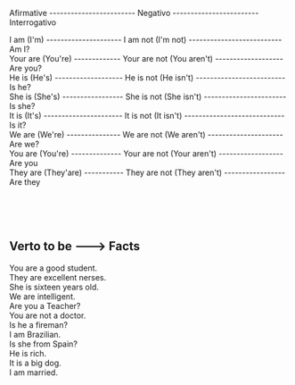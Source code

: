 Afirmative ------------------------ Negativo ------------------------ Interrogativo

I am (I'm) --------------------- I am not (I'm not) -------------------------- Am I?</br> 
Your are (You're) ------------- Your are not (You aren't) ------------------- Are you?</br> 
He is (He's) ------------------- He is not (He isn't) ------------------------- Is he?</br>
She is (She's) ----------------- She is not (She isn't) ----------------------- Is she?</br>
It is (It's) ---------------------- It is not (It isn't) ---------------------------- Is it?</br>
We are (We're) --------------- We are not (We aren't) --------------------- Are we?</br>
You are (You're) -------------- Your are not (Your aren't) ------------------ Are you</br>
They are (They'are) ----------- They are not (They aren't) ----------------- Are they</br>

</br></br></br>

<h2>Verto to be ---> Facts</h2>

You are a good student. </br>
They are excellent nerses. </br>
She is sixteen years old. </br>
We are intelligent. </br>
Are you a Teacher? </br>
You are not a doctor. </br>
Is he a fireman? </br>
I am Brazilian. </br>
Is she from Spain? </br>
He is rich. </br>
It is a big dog. </br>
I am married. </br>
